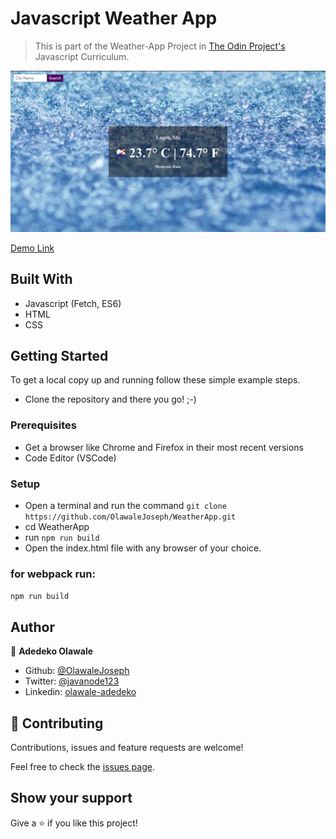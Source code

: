 
# Javascript Weather App

> This is part of the Weather-App Project in [The Odin Project's](https://www.theodinproject.com/courses/javascript/lessons/weather-app?ref=lnav) Javascript Curriculum.

![screenshot](weather_screenshot.png)

[Demo Link](https://rawcdn.githack.com/OlawaleJoseph/WeatherApp/393cb99ab66c7d955371a55cdd63a8c0dc1757de/dist/index.html)

## Built With

- Javascript (Fetch, ES6)
- HTML
- CSS

## Getting Started

To get a local copy up and running follow these simple example steps.

- Clone the repository and there you go! ;-)

### Prerequisites

- Get a browser like Chrome and Firefox in their most recent versions
- Code Editor (VSCode)

### Setup

- Open a terminal and run the command ```git clone https://github.com/OlawaleJoseph/WeatherApp.git```
- cd WeatherApp
- run ```npm run build```
- Open the index.html file with any browser of your choice.

### for webpack run:
 ```npm run build```

## Author

👤 **Adedeko Olawale**

- Github: [@OlawaleJoseph](https://github.com/OlawaleJoseph)
- Twitter: [@javanode123](https://twitter.com/javanode123)
- Linkedin: [olawale-adedeko](http://www.linkedin.com/in/olawale-adedeko)


## 🤝 Contributing

Contributions, issues and feature requests are welcome!

Feel free to check the [issues page](https://github.com/OlawaleJoseph/Resturant/issues).

## Show your support

Give a ⭐️ if you like this project!
